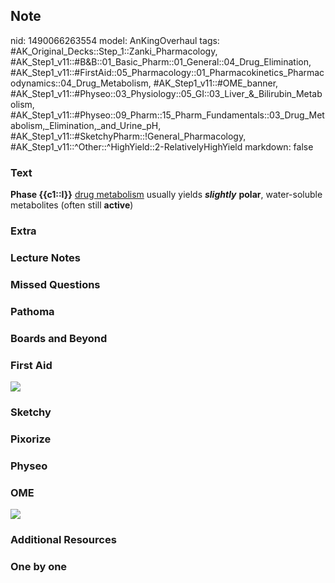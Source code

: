 ## Note
nid: 1490066263554
model: AnKingOverhaul
tags: #AK_Original_Decks::Step_1::Zanki_Pharmacology, #AK_Step1_v11::#B&B::01_Basic_Pharm::01_General::04_Drug_Elimination, #AK_Step1_v11::#FirstAid::05_Pharmacology::01_Pharmacokinetics_Pharmacodynamics::04_Drug_Metabolism, #AK_Step1_v11::#OME_banner, #AK_Step1_v11::#Physeo::03_Physiology::05_GI::03_Liver_&_Bilirubin_Metabolism, #AK_Step1_v11::#Physeo::09_Pharm::15_Pharm_Fundamentals::03_Drug_Metabolism,_Elimination,_and_Urine_pH, #AK_Step1_v11::#SketchyPharm::!General_Pharmacology, #AK_Step1_v11::^Other::^HighYield::2-RelativelyHighYield
markdown: false

### Text
<div>
  <b>Phase {{c1::I}}</b> <u>drug metabolism</u> usually yields
  <i><b>slightly</b></i> <b>polar</b>, water-soluble metabolites
  (often still <b>active</b>)
</div>

### Extra


### Lecture Notes


### Missed Questions


### Pathoma


### Boards and Beyond


### First Aid
<img src="tmpbbVbQ3.png">

### Sketchy


### Pixorize


### Physeo


### OME
<div class="ome-widget">
  <a href="https://onlinemeded.org?ref=anki"><img src=
  "_OME_AnkiFlashcards_General_4.png"></a>
</div>

### Additional Resources


### One by one

